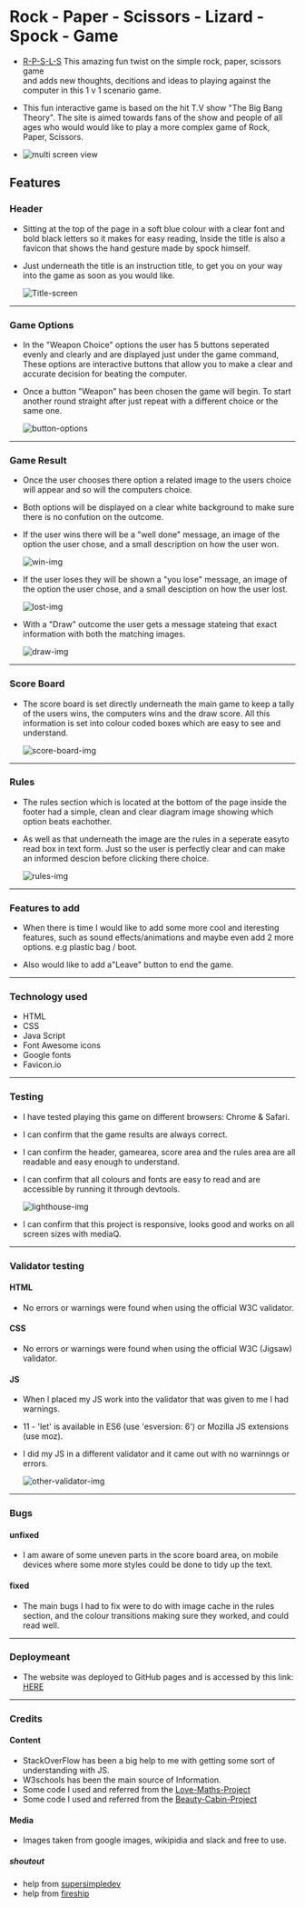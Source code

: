 # Rock - Paper - Scissors - Lizard - Spock - Game

- [R-P-S-L-S](https://lfg115.github.io/rock-paper-scissors-L-S/) This amazing fun twist on the simple rock, paper, scissors game  
  and adds new thoughts, decitions and ideas to playing against the computer in this 1 v 1 scenario game.

- This fun interactive game is based on the hit T.V show "The Big Bang Theory". The site is aimed towards fans of the show and
  people of all ages who would would like to play a more complex game of Rock, Paper, Scissors.

- ![multi screen view](assets/images/multi-screen.1.png)

## Features

### Header

- Sitting at the top of the page in a soft blue colour with a clear font and bold black letters so it makes for easy reading,
  Inside the title is also a favicon that shows the hand gesture made by spock himself.
- Just underneath the title is an instruction title, to get you on your way into the game as soon as you would like.

  ![Title-screen](assets/images/title.screen.2.png)

---

### Game Options

- In the "Weapon Choice" options the user has 5 buttons seperated evenly and clearly and are displayed just under the game command,
  These options are interactive buttons that allow you to make a clear and accurate decision for beating the computer.
- Once a button "Weapon" has been chosen the game will begin.
  To start another round straight after just repeat with a different choice or the same one.

   ![button-options](assets/images/button.screen.3.png)

---

### Game Result

- Once the user chooses there option a related image to the users choice will appear and so will the computers choice.
- Both options will be displayed on a clear white background to make sure there is no confution on the outcome.
  
- If the user wins there will be a "well done" message, an image of the option the user chose,
  and a small description on how the user won.

  ![win-img](assets/images/win.screen.png)

- If the user loses they will be shown a "you lose" message, an image of the option the user chose,
  and a small desciption on how the user lost.

  ![lost-img](assets/images/lose.screen.png)

- With a "Draw" outcome the user gets a message stateing that exact information with both the matching images.

  ![draw-img](assets/images/draw.screen.png)

---

### Score Board

- The score board is set directly underneath the main game to keep a tally of the users wins, 
  the computers wins and the draw score. All this information is set into colour coded boxes which are easy to see
  and understand.
  
  ![score-board-img](assets/images/score.screen.png)

---

### Rules

- The rules section which is located at the bottom of the page inside the footer had a simple,
   clean and clear diagram image showing which option beats eachother.
- As well as that underneath the image are the rules in a seperate easyto read box in text form.
  Just so the user is perfectly clear and can make an informed descion before clicking there choice.

  ![rules-img](assets/images/rules.screen.png)

---

### Features to add

- When there is time I would like to add some more cool and iteresting features,
  such as sound effects/animations and maybe even add 2 more options. e.g plastic bag / boot.

- Also would like to add a"Leave" button to end the game.
  
---

### Technology used

- HTML
- CSS
- Java Script
- Font Awesome icons
- Google fonts
- Favicon.io

---

### Testing

- I have tested playing this game on different browsers: Chrome & Safari.

- I can confirm that the game results are always correct.

- I can confirm the header, gamearea, score area and the rules area are all readable and easy enough to understand.
  
- I can confirm that all colours and fonts are easy to read and are accessible by running it through devtools.

  ![lighthouse-img](assets/images/lighthouse.screen.png)

- I can confirm that this project is responsive, looks good and works on all screen sizes with mediaQ.

---

### Validator testing

#### HTML

- No errors or warnings were found when using the official W3C validator.

#### CSS

- No errors or warnings were found when using the official W3C (Jigsaw) validator.

#### JS

- When I placed my JS work into the validator that was given to me I had warnings.
- 11 - 'let' is available in ES6 (use 'esversion: 6') or Mozilla JS extensions (use moz).
- I did my JS in a different validator and it came out with no warninngs or errors.

  ![other-validator-img](assets/images/back-up.js.screen.png)

---

### Bugs

#### unfixed

- I am aware of some uneven parts in the score board area,
  on mobile devices where some more styles could be done to tidy up the text.

#### fixed

- The main bugs I had to fix were to do with image cache in the rules section, and the colour transitions making sure they worked,
  and could read well.

---

### Deploymeant

- The website was deployed to GitHub pages and is accessed by this link: [HERE](https://lfg115.github.io/rock-paper-scissors-L-S/) 

---

### Credits

#### Content

- StackOverFlow has been a big help to me with getting some sort of understanding with JS.
- W3schools has been the main source of Information.
- Some code I used and referred from the [Love-Maths-Project](https://lfg115.github.io/love-maths/)
- Some code I used and referred from the [Beauty-Cabin-Project](https://lfg115.github.io/beauty-cabin/index.html)

#### Media

- Images taken from google images, wikipidia and slack and free to use.
  
##### shoutout

- help from [supersimpledev](https://www.youtube.com/@SuperSimpleDev/videos)
- help from [fireship](https://www.youtube.com/@Fireship)